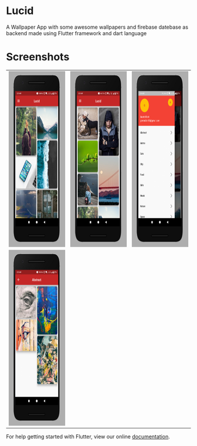 # Lucid

A Wallpaper App with some awesome wallpapers and firebase datebase as backend
made using Flutter framework and dart language

# Screenshots
<table>
   <tr>
      <td><img src="static/1.png" height = "480" width="270"></td>
      <td><img src="static/2.png" height = "480" width="270"></td>
      <td><img src="static/3.png" height = "480" width="270"></td>
  </tr>
   <tr>
      <td><img src="static/4.png" height = "480" width="270"></td>
      
  </tr>
</table>


For help getting started with Flutter, view our online
[documentation](https://flutter.io/).
